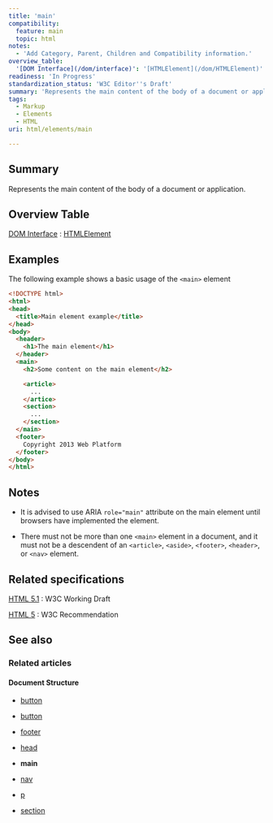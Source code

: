 ```yaml
---
title: 'main'
compatibility:
  feature: main
  topic: html
notes:
  - 'Add Category, Parent, Children and Compatibility information.'
overview_table:
  '[DOM Interface](/dom/interface)': '[HTMLElement](/dom/HTMLElement)'
readiness: 'In Progress'
standardization_status: 'W3C Editor''s Draft'
summary: 'Represents the main content of the body of a document or application.'
tags:
  - Markup
  - Elements
  - HTML
uri: html/elements/main

---
```

## Summary

Represents the main content of the body of a document or application.

## Overview Table

[DOM Interface](/dom/interface)
:   [HTMLElement](/dom/HTMLElement)

## Examples

The following example shows a basic usage of the `<main>` element

``` html
<!DOCTYPE html>
<html>
<head>
  <title>Main element example</title>
</head>
<body>
  <header>
    <h1>The main element</h1>
  </header>
  <main>
    <h2>Some content on the main element</h2>

    <article>
      ...
    </artice>
    <section>
      ...
    </section>
  </main>
  <footer>
    Copyright 2013 Web Platform
  </footer>
</body>
</html>
```

## Notes

-   It is advised to use ARIA `role="main"` attribute on the main element until browsers have implemented the element.

-   There must not be more than one `<main>` element in a document, and it must not be a descendent of an `<article>`, `<aside>`, `<footer>`, `<header>`, or `<nav>` element.

## Related specifications

[HTML 5.1](http://www.w3.org/TR/html51/grouping-content.html#the-main-element)
:   W3C Working Draft

[HTML 5](http://www.w3.org/TR/html5/grouping-content.html#the-main-element)
:   W3C Recommendation

## See also

### Related articles

#### Document Structure

-   [button](/html/elements/button)

-   [button](/html/elements/button/ja)

-   [footer](/html/elements/footer)

-   [head](/html/elements/head)

-   **main**

-   [nav](/html/elements/nav)

-   [p](/html/elements/p)

-   [section](/html/elements/section)
